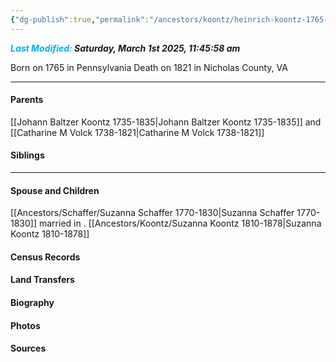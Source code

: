 ```yaml
---
{"dg-publish":true,"permalink":"/ancestors/koontz/heinrich-koontz-1765-1821/","tags":["Heinrich-Koontz"]}
---
```


***<font color="#00b0f0">Last Modified:</font> Saturday, March 1st 2025, 11:45:58 am***

Born on  1765 in Pennsylvania
Death on 1821 in Nicholas County, VA
   
---
#### Parents

[[Johann Baltzer Koontz 1735-1835\|Johann Baltzer Koontz 1735-1835]] and [[Catharine M Volck 1738-1821\|Catharine M Volck 1738-1821]]
#### Siblings
<!-- Link to sibling -->

---
#### Spouse and Children
[[Ancestors/Schaffer/Suzanna Schaffer 1770-1830\|Suzanna Schaffer 1770-1830]] married <!-- link to date --> in <!-- link to place -->.
[[Ancestors/Koontz/Suzanna Koontz 1810-1878\|Suzanna Koontz 1810-1878]]

#### Census Records

#### Land Transfers

#### Biography

#### Photos

#### Sources

